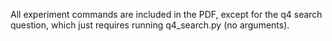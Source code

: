 All experiment commands are included in the PDF, except for the q4 search question, which just requires running q4_search.py (no arguments).
